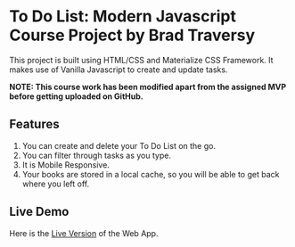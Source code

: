 # To Do List: Modern Javascript Course Project by Brad Traversy

This project is built using HTML/CSS and Materialize CSS Framework. It makes use of Vanilla Javascript to create and update tasks.

**NOTE: This course work has been modified apart from the assigned MVP before getting uploaded on GitHub.**

## Features

1. You can create and delete your To Do List on the go.
2. You can filter through tasks as you type.
3. It is Mobile Responsive.
4. Your books are stored in a local cache, so you will be able to get back where you left off.

## Live Demo

Here is the [Live Version](https://techcatchers.github.io/To-Do-List/) of the Web App.
